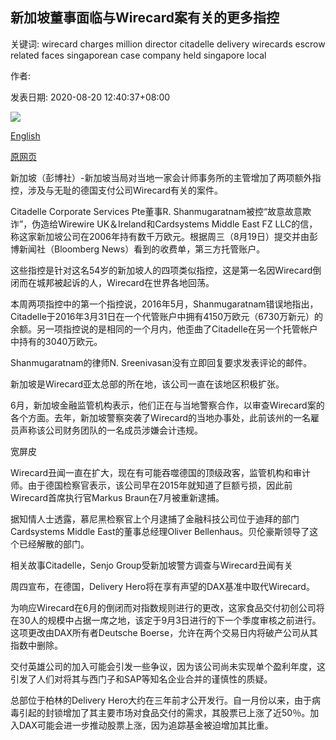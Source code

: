 ## 新加坡董事面临与Wirecard案有关的更多指控

关键词: wirecard charges million director citadelle delivery wirecards escrow related faces singaporean case company held singapore local

作者: 

发表日期: 2020-08-20 12:40:37+08:00

![](https://www.straitstimes.com/sites/default/files/styles/x_large/public/articles/2020/08/20/nz_wirecard_200876.jpg?itok=WcqOzRSs)

[English](Singaporean%20director%20faces%20more%20charges%20related%20to%20Wirecard%20case.md)

[原网页](https://www.straitstimes.com/business/banking/singaporean-slapped-with-two-more-charges-related-to-wirecard-scandal)

新加坡（彭博社）-新加坡当局对当地一家会计师事务所的主管增加了两项额外指控，涉及与无耻的德国支付公司Wirecard有关的案件。

Citadelle Corporate Services Pte董事R. Shanmugaratnam被控“故意故意欺诈”，伪造给Wirewire UK＆Ireland和Cardsystems Middle East FZ LLC的信，称这家新加坡公司在2006年持有数千万欧元。根据周三（8月19日）提交并由彭博新闻社（Bloomberg News）看到的收费单，第三方托管账户。

这些指控是针对这名54岁的新加坡人的四项类似指控，这是第一名因Wirecard倒闭而在城邦被起诉的人，Wirecard在世界各地回荡。

本周两项指控中的第一个指控说，2016年5月，Shanmugaratnam错误地指出，Citadelle于2016年3月31日在一个代管账户中拥有4150万欧元（6730万新元）的余额。另一项指控说的是相同的一个月内，他歪曲了Citadelle在另一个托管帐户中持有的3040万欧元。

Shanmugaratnam的律师N. Sreenivasan没有立即回复要求发表评论的邮件。

新加坡是Wirecard亚太总部的所在地，该公司一直在该地区积极扩张。

6月，新加坡金融监管机构表示，他们正在与当地警察合作，以审查Wirecard案的各个方面。去年，新加坡警察突袭了Wirecard的当地办事处，此前该州的一名雇员声称该公司财务团队的一名成员涉嫌会计违规。

宽屏皮

Wirecard丑闻一直在扩大，现在有可能吞噬德国的顶级政客，监管机构和审计师。由于德国检察官表示，该公司早在2015年就知道了巨额亏损，因此前Wirecard首席执行官Markus Braun在7月被重新逮捕。

据知情人士透露，慕尼黑检察官上个月逮捕了金融科技公司位于迪拜的部门Cardsystems Middle East的董事总经理Oliver Bellenhaus。贝伦豪斯领导了这个已经解散的部门。

相关故事Citadelle，Senjo Group受新加坡警方调查与Wirecard丑闻有关

周四宣布，在德国，Delivery Hero将在享有声望的DAX基准中取代Wirecard。

为响应Wirecard在6月的倒闭而对指数规则进行的更改，这家食品交付初创公司将在30人的规模中占据一席之地，该定于9月3日进行的下一个季度审核之前进行。这项更改由DAX所有者Deutsche Boerse，允许在两个交易日内将破产公司从其指数中删除。

交付英雄公司的加入可能会引发一些争议，因为该公司尚未实现单个盈利年度，这引发了人们对将其与西门子和SAP等知名企业合并的谨慎性的质疑。

总部位于柏林的Delivery Hero大约在三年前才公开发行。自一月份以来，由于病毒引起的封锁增加了其主要市场对食品交付的需求，其股票已上涨了近50％。加入DAX可能会进一步推动股票上涨，因为追踪基金被迫增加其比重。